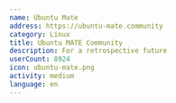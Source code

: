 ```yaml
---
name: Ubuntu Mate
address: https://ubuntu-mate.community
category: Linux
title: Ubuntu MATE Community
description: For a retrospective future
userCount: 8924
icon: ubuntu-mate.png
activity: medium
language: en
---
```

